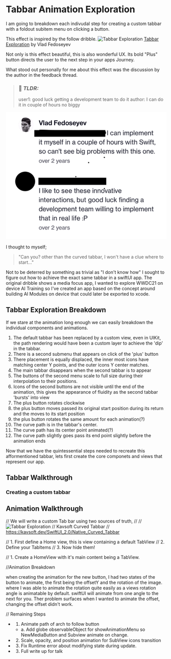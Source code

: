 #  Tabbar Animation Exploration

I am going to breakdown each indivudal step for creating a custom tabbar with a foldout subitem menu on clicking a button.

This effect is inspired by the follow dribble.
![Tabbar Exploration](https://cdn.dribbble.com/users/1405777/screenshots/5315582/video.gif "loop gif of the tabbar animation")
[Tabbar Exploration](https://dribbble.com/shots/5315582-Tabbar-Exploration) by Vlad Fedoseyev

Not only is this effect beautiful, this is also wonderful UX. Its bold "Plus" button directs the user to the next step in your apps Journey.

What stood out personally  for me about this effect was the discussion by the author in the feedback thread.

> ### 📝 **_TLDR:_**
> user1: good luck getting a development team to do it
> author: I can do it in couple of hours no biggy

![Developer responses](ReadmeImages/screenshot-developer-response.png "picture of developer responding to user comment")

I thought to myself;

> "Can you? other than the curved tabbar, I won't have a clue where to start..."

Not to be deterred by something as trivial as "I don't know how" I sought to figure out how to achieve the exact same tabbar in a swiftUI app. The original dribble shows a media focus app, I wanted to explore WWDC21 on device AI Training so I've created an app based on the concept around building AI Modules on device that could later be exported to xcode.

## Tabbar Exploration Breakdown
If we stare at the animation long enough we can easily breakdown the individual components and animations. 

1) The default tabbar has been replaced by a custom view, even in UIKit, the path rendering would have been a custom layer to achieve the 'dip' in the tabbar.
2) There is a second submenu that appears on click of the 'plus' button
3) There placement is equally displaced, the inner most icons have matching center Y points, and the outer icons Y center matches.
4) The main tabbar disappears when the second tabbar is to appear
5) The buttons of the second menu scale to full size during their interpolation to their positions.
6) Icons of the second buttons are not visible until the end of the animation, this gives the appearance of fluidity as the second tabbar 'bursts' into view
7) The plus button rotates clockwise
8) the plus button moves passed its original start position during its return and the moves to its start position
9) the plus button rotates the same amount for each animation(?)
10) The curve path is in the tabbar's center.
11) The curve path has its center point animated(?)
12) The curve path slightly goes pass its end point slightly before the animation ends

Now that we have the quintessential steps needed to recreate this afformentioned tabbar, lets first create the core componets and views that represent our app.
 
## Tabbar Walkthrough

### Creating a custom tabbar


## Animation Walkthrough
// We will write a custom Tab bar using two sources of truth, 
//
// ![Tabbar Exploration](https://cdn.dribbble.com/users/1405777/screenshots/5315582/video.gif)
// Kavsoft Curved Tabbar
// https://kavsoft.dev/SwiftUI_2.0/Native_Curved_Tabbar

// 1. First define a Home view, this is view containing a default TabView
// 2. Define your TabItems
// 3. Now hide them!

// 1. Create a HomeView with it's main content being a TabView.

//Animation Breakdown

when creating the animation for the new button, I had two states of the button to animate, the first being the offsetY and the rotation of the image. where I was able to animate the rotation quite easily as a views rotation angle is animatable by default. swiftUI will animate from one angle to the next for you. Ther problem surfaces when I wanted to animate the offset, changing the offset didn't work.

// Remaining Steps
- 1. Animate path of arch to follow button
    - a. Add globe observableObject for showAnimationMenu so NewMediaButton and Subview animate on change.
- 2. Scale, opacity, and position animation for SubView icons transition
- 3. Fix Runtime error about modifying state during update. 
- 3. Full write up for talk
